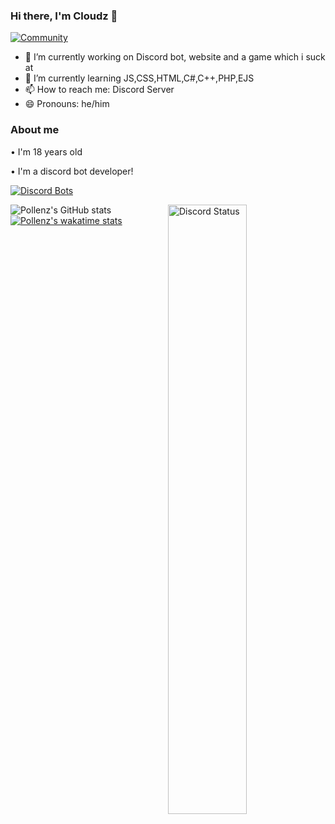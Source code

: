 ### Hi there, I'm Cloudz 👋

[![Community](https://discordapp.com/api/guilds/805908304161275984/widget.png?style=banner2)](https://discord.gg/nWPc3PYhcb)


- 🔭 I’m currently working on Discord bot, website and a game which i suck at
- 🌱 I’m currently learning JS,CSS,HTML,C#,C++,PHP,EJS
- 📫 How to reach me: Discord Server
- 😄 Pronouns: he/him


### About me
• I'm 18 years old

• I'm a discord bot developer!

[![Discord Bots](https://top.gg/api/widget/801877469107847240.svg)](https://top.gg/bot/801877469107847240)

![Pollenz's GitHub stats](https://github-readme-stats.vercel.app/api?username=Cloudz2004&count_private=true&theme=tokyonight)
<a href="https://discord.com/users/425355623652261899" target="_blank">
	<img width="50%" align="right" alt="Discord Status" src="https://lanyard.cnrad.dev/api/425355623652261899?bg=1f1f1f&borderRadius=5px">
</a>
[![Pollenz's wakatime stats](https://github-readme-stats.vercel.app/api/wakatime?username=Cloudz)](https://github.com/Cloudz2004/Hatsune)

